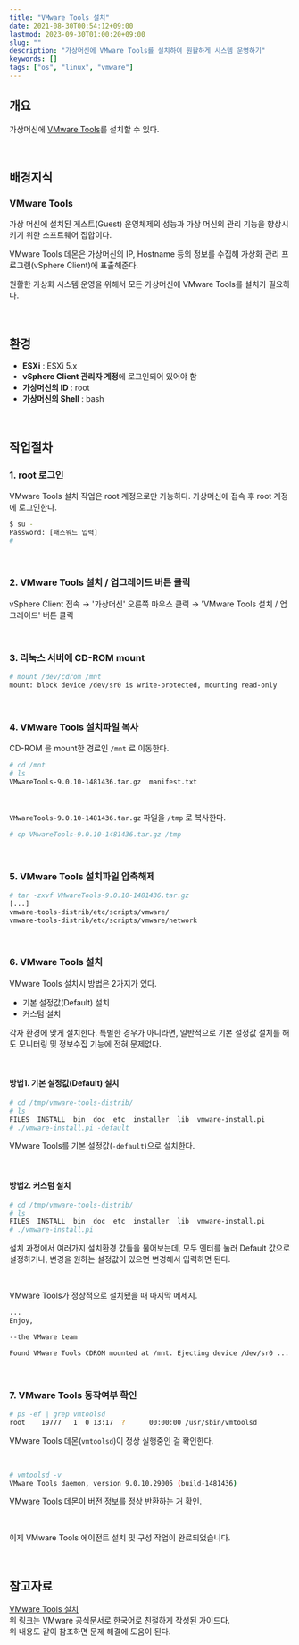 ```yaml
---
title: "VMware Tools 설치"
date: 2021-08-30T00:54:12+09:00
lastmod: 2023-09-30T01:00:20+09:00
slug: ""
description: "가상머신에 VMware Tools를 설치하여 원활하게 시스템 운영하기"
keywords: []
tags: ["os", "linux", "vmware"]
---
```


## 개요

가상머신에 [VMware Tools](https://docs.vmware.com/kr/VMware-Tools/11.1.0/com.vmware.vsphere.vmwaretools.doc/GUID-28C39A00-743B-4222-B697-6632E94A8E72.html)를 설치할 수 있다.

&nbsp;

## 배경지식

### VMware Tools

가상 머신에 설치된 게스트(Guest) 운영체제의 성능과 가상 머신의 관리 기능을 향상시키기 위한 소프트웨어 집합이다.  

VMware Tools 데몬은 가상머신의 IP, Hostname 등의 정보를 수집해 가상화 관리 프로그램(vSphere Client)에 표출해준다.  

원활한 가상화 시스템 운영을 위해서 모든 가상머신에 VMware Tools를 설치가 필요하다.

&nbsp;

## 환경

- **ESXi** : ESXi 5.x
- **vSphere Client 관리자 계정**에 로그인되어 있어야 함
- **가상머신의 ID** : root
- **가상머신의 Shell** : bash

&nbsp;

## 작업절차

### 1. root 로그인

VMware Tools 설치 작업은 root 계정으로만 가능하다. 가상머신에 접속 후 root 계정에 로그인한다.

```bash
$ su -
Password: [패스워드 입력]
#
```

&nbsp;

### 2. VMware Tools 설치 / 업그레이드 버튼 클릭

vSphere Client 접속 → '가상머신' 오른쪽 마우스 클릭 → 'VMware Tools 설치 / 업그레이드' 버튼 클릭

&nbsp;

### 3. 리눅스 서버에 CD-ROM mount

```bash
# mount /dev/cdrom /mnt
mount: block device /dev/sr0 is write-protected, mounting read-only
```

&nbsp;

### 4. VMware Tools 설치파일 복사

CD-ROM 을 mount한 경로인 `/mnt` 로 이동한다.

```bash
# cd /mnt
# ls
VMwareTools-9.0.10-1481436.tar.gz  manifest.txt
```

&nbsp;

`VMwareTools-9.0.10-1481436.tar.gz` 파일을 `/tmp` 로 복사한다.

```bash
# cp VMwareTools-9.0.10-1481436.tar.gz /tmp
```

&nbsp;

### 5. VMware Tools 설치파일 압축해제

```bash
# tar -zxvf VMwareTools-9.0.10-1481436.tar.gz
[...]
vmware-tools-distrib/etc/scripts/vmware/
vmware-tools-distrib/etc/scripts/vmware/network
```

&nbsp;

### 6. VMware Tools 설치

VMware Tools 설치시 방법은 2가지가 있다.

- 기본 설정값(Default) 설치
- 커스텀 설치

각자 환경에 맞게 설치한다. 특별한 경우가 아니라면, 일반적으로 기본 설정값 설치를 해도 모니터링 및 정보수집 기능에 전혀 문제없다.

&nbsp;

#### 방법1. 기본 설정값(Default) 설치

```bash
# cd /tmp/vmware-tools-distrib/
# ls
FILES  INSTALL  bin  doc  etc  installer  lib  vmware-install.pi
# ./vmware-install.pi -default
```

VMware Tools를 기본 설정값(`-default`)으로 설치한다.

&nbsp;

#### 방법2. 커스텀 설치

```bash
# cd /tmp/vmware-tools-distrib/
# ls
FILES  INSTALL  bin  doc  etc  installer  lib  vmware-install.pi
# ./vmware-install.pi
```

설치 과정에서 여러가지 설치환경 값들을 물어보는데, 모두 엔터를 눌러 Default 값으로 설정하거나, 변경을 원하는 설정값이 있으면 변경해서 입력하면 된다.

&nbsp;

VMware Tools가 정상적으로 설치됐을 때 마지막 메세지.

```bash
...
Enjoy,

--the VMware team

Found VMware Tools CDROM mounted at /mnt. Ejecting device /dev/sr0 ...
```

&nbsp;

### 7. VMware Tools 동작여부 확인

```bash
# ps -ef | grep vmtoolsd
root    19777   1  0 13:17  ?      00:00:00 /usr/sbin/vmtoolsd
```

VMware Tools 데몬(`vmtoolsd`)이 정상 실행중인 걸 확인한다.

&nbsp;

```bash
# vmtoolsd -v
VMware Tools daemon, version 9.0.10.29005 (build-1481436)
```

VMware Tools 데몬이 버전 정보를 정상 반환하는 거 확인.

&nbsp;

이제 VMware Tools 에이전트 설치 및 구성 작업이 완료되었습니다.

&nbsp;

## 참고자료

[VMware Tools 설치](https://docs.vmware.com/kr/VMware-Tools/11.3.0/com.vmware.vsphere.vmwaretools.doc/GUID-D8892B15-73A5-4FCE-AB7D-56C2C90BD951.html)  
위 링크는 VMware 공식문서로 한국어로 친절하게 작성된 가이드다.  
위 내용도 같이 참조하면 문제 해결에 도움이 된다.
